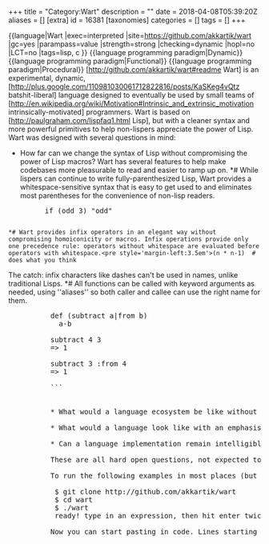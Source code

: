 +++
title = "Category:Wart"
description = ""
date = 2018-04-08T05:39:20Z
aliases = []
[extra]
id = 16381
[taxonomies]
categories = []
tags = []
+++

{{language|Wart
|exec=interpreted
|site=https://github.com/akkartik/wart
|gc=yes
|parampass=value
|strength=strong
|checking=dynamic
|hopl=no
|LCT=no
|tags=lisp, c
}}
{{language programming paradigm|Dynamic}}
{{language programming paradigm|Functional}}
{{language programming paradigm|Procedural}}
[http://github.com/akkartik/wart#readme Wart] is an experimental, dynamic, [http://plus.google.com/110981030061712822816/posts/KaSKeg4vQtz batshit-liberal] language designed to eventually be used by small teams of [http://en.wikipedia.org/wiki/Motivation#Intrinsic_and_extrinsic_motivation intrinsically-motivated] programmers. Wart is based on [http://paulgraham.com/lispfaq1.html Lisp], but with a cleaner syntax and more powerful primitives to help non-lispers appreciate the power of Lisp. Wart was designed with several questions in mind:

* How far can we change the syntax of Lisp without compromising the power of Lisp macros? Wart has several features to help make codebases more pleasurable to read and easier to ramp up on.
*# While lispers can continue to write fully-parenthesized Lisp, Wart provides a whitespace-sensitive syntax that is easy to get used to and eliminates most parentheses for the convenience of non-lisp readers.<pre style='margin-left:3.5em'>if (odd 3) "odd"
```

*# Wart provides infix operators in an elegant way without compromising homoiconicity or macros. Infix operations provide only one precedence rule: operators without whitespace are evaluated before operators with whitespace.<pre style='margin-left:3.5em'>(n * n-1)  # does what you think
```
The catch: infix characters like dashes can't be used in names, unlike traditional Lisps.
*# All functions can be called with keyword arguments as needed, using ''aliases'' so both caller and callee can use the right name for them.
<pre style='margin-left:6em'>
def (subtract a|from b)
  a-b

subtract 4 3
=> 1

subtract 3 :from 4
=> 1

```


* What would a language ecosystem be like without any backwards-compatibility guarantees, super easy to change and fork promiscuously? Wart has no version numbers, and new versions and forks are free to change all semantics to their hearts' desire. Instead of a spec or frozen interfaces, we rely on automated tests. Wart is thoroughly tested, and Wart programs are expected to be thoroughly tested as well, and to buy in to the investment of needing to make changes during upgrades. The hope is that upgrade effort might be higher than the best-case scenario in other languages, but the worst-case time will remain tightly bounded because clients of libraries will be more likely to understand how they're implemented, and so be more empowered. (More info: http://akkartik.name/blog/libraries2)

* What would a language look like with an emphasis on a parsimonious and harmonious system of names? This is only possible if the language has no reserved words, and even primitives can be overloaded in arbitrary ways. So you never end up with constructions like 'my_if' or 'append2' or 'queue_length'. (More info: http://akkartik.name/blog/readable-bad)

* Can a language implementation remain intelligible to outsiders over time, especially under pressure to run fast? Wart is exploring experimental primitives in the core interpreter that will make partial evaluation as easy as passing code through eval multiple times.

These are all hard open questions, not expected to be definitively answered anytime soon. Wart is an experiment, and looking for feedback from people unafraid to bounce between language and implementation. If that's you, check it out: http://github.com/akkartik/wart#readme

To run the following examples in most places (but not Windows):

 $ git clone http://github.com/akkartik/wart
 $ cd wart
 $ ./wart
 ready! type in an expression, then hit enter twice. ctrl-d exits.

Now you can start pasting in code. Lines starting with '=>' are results printed by Wart; don't type those in.
